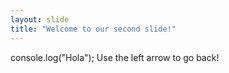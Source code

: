 ```yaml
---
layout: slide
title: "Welcome to our second slide!"
---
```

console.log("Hola");
Use the left arrow to go back!
